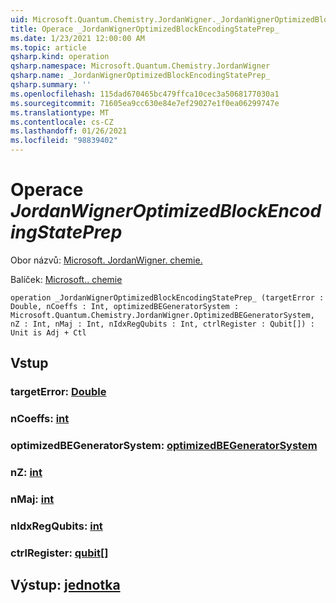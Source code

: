 ```yaml
---
uid: Microsoft.Quantum.Chemistry.JordanWigner._JordanWignerOptimizedBlockEncodingStatePrep_
title: Operace _JordanWignerOptimizedBlockEncodingStatePrep_
ms.date: 1/23/2021 12:00:00 AM
ms.topic: article
qsharp.kind: operation
qsharp.namespace: Microsoft.Quantum.Chemistry.JordanWigner
qsharp.name: _JordanWignerOptimizedBlockEncodingStatePrep_
qsharp.summary: ''
ms.openlocfilehash: 115dad670465bc479ffca10cec3a5068177030a1
ms.sourcegitcommit: 71605ea9cc630e84e7ef29027e1f0ea06299747e
ms.translationtype: MT
ms.contentlocale: cs-CZ
ms.lasthandoff: 01/26/2021
ms.locfileid: "98839402"
---
```

# <a name="_jordanwigneroptimizedblockencodingstateprep_-operation"></a>Operace _JordanWignerOptimizedBlockEncodingStatePrep_

Obor názvů: [Microsoft. JordanWigner. chemie.](xref:Microsoft.Quantum.Chemistry.JordanWigner)

Balíček: [Microsoft.. chemie](https://nuget.org/packages/Microsoft.Quantum.Chemistry)




```qsharp
operation _JordanWignerOptimizedBlockEncodingStatePrep_ (targetError : Double, nCoeffs : Int, optimizedBEGeneratorSystem : Microsoft.Quantum.Chemistry.JordanWigner.OptimizedBEGeneratorSystem, nZ : Int, nMaj : Int, nIdxRegQubits : Int, ctrlRegister : Qubit[]) : Unit is Adj + Ctl
```


## <a name="input"></a>Vstup

### <a name="targeterror--double"></a>targetError: [Double](xref:microsoft.quantum.lang-ref.double)




### <a name="ncoeffs--int"></a>nCoeffs: [int](xref:microsoft.quantum.lang-ref.int)




### <a name="optimizedbegeneratorsystem--optimizedbegeneratorsystem"></a>optimizedBEGeneratorSystem: [optimizedBEGeneratorSystem](xref:Microsoft.Quantum.Chemistry.JordanWigner.OptimizedBEGeneratorSystem)




### <a name="nz--int"></a>nZ: [int](xref:microsoft.quantum.lang-ref.int)




### <a name="nmaj--int"></a>nMaj: [int](xref:microsoft.quantum.lang-ref.int)




### <a name="nidxregqubits--int"></a>nIdxRegQubits: [int](xref:microsoft.quantum.lang-ref.int)




### <a name="ctrlregister--qubit"></a>ctrlRegister: [qubit](xref:microsoft.quantum.lang-ref.qubit)[]





## <a name="output--unit"></a>Výstup: [jednotka](xref:microsoft.quantum.lang-ref.unit)

